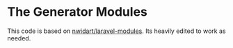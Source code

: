 # The Generator Modules

This code is based on [nwidart/laravel-modules](https://github.com/nWidart/laravel-modules). Its heavily edited to work as needed.
